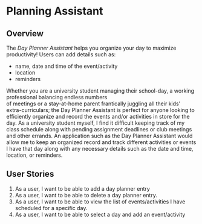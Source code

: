 # Planning Assistant

## Overview

The *Day Planner Assistant* helps you organize your day to maximize productivity! Users can add details such as:
- name, date and time of the event/activity
- location
- reminders

Whether you are a university student managing their school-day, a working professional balancing endless numbers  
of meetings or a stay-at-home parent frantically juggling all their kids' extra-curriculars; the Day Planner Assistant
is perfect for anyone looking to efficiently organize and record the events and/or activities in store for the day.
As a university student myself, I find it difficult keeping track of my class schedule along with pending assignment
deadlines or club meetings and other errands. An application such as the Day Planner Assistant would allow me to 
keep an organized record and track different activities or events I have that day along with any necessary details such
as the date and time, location, or reminders.  


## User Stories
1. As a user, I want to be able to add a day planner entry
2. As a user, I want to be able to delete a day planner entry. 
3. As a user, I want to be able to view the list of events/activities I have scheduled for a specific day.
4. As a user, I want to be able to select a day and add an event/activity



